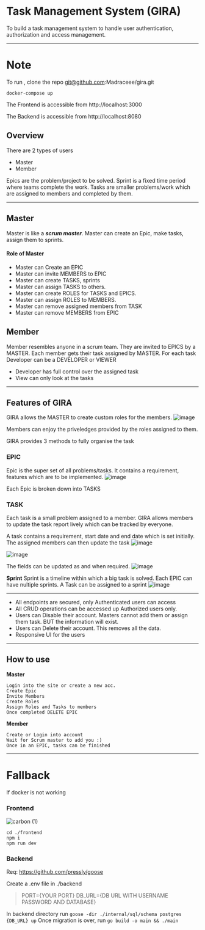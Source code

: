 
# Task Management System (GIRA)
To build a task management system to handle user authentication, authorization and access management.

---
# Note
To run , clone the repo git@github.com:Madraceee/gira.git

```
docker-compose up
```

The Frontend is accessible from http://localhost:3000

The Backend is accessible from http://localhost:8080


## Overview
There are 2 types of users
* Master
* Member

Epics are the problem/project to be solved.
Sprint is a fixed time period where teams complete the work.
Tasks are smaller problems/work which are assigned to members and completed by them.

---

## Master
Master is like a ***scrum master***. Master can create an Epic, make tasks, assign them to sprints.
#### Role of Master
- Master can Create an EPIC
- Master can invite MEMBERS to EPIC
- Master can create TASKS, sprints
- Master can assign TASKS to others.
- Master can create ROLES for TASKS and EPICS.
- Master can assign ROLES to MEMBERS.
- Master can remove assigned members from TASK
- Master can remove MEMBERS from EPIC

## Member
Member resembles anyone in a scrum team. They are invited to EPICS by a MASTER.
Each member gets their task assigned by MASTER.
For each task Developer can be a DEVELOPER or VIEWER
- Developer has full control over the assigned task
- View can only look at the tasks

---
## Features of GIRA
GIRA allows the MASTER to create custom roles for the members.
![image](https://github.com/BalkanID-University/ssn-chennai-2023-fte-hiring-Madraceee/assets/100791797/575e6a50-8cf4-4de1-b5db-6ea835211987)

Members can enjoy the priveledges provided by the roles assigned to them.

GIRA provides 3 methods to fully organise the task


### **EPIC**

Epic is the super set of all problems/tasks. It contains a requirement, features which are to be implemented.
![image](https://github.com/BalkanID-University/ssn-chennai-2023-fte-hiring-Madraceee/assets/100791797/9e1478c7-7b8b-4bd9-8c24-3c63c63f7861)

Each Epic is broken down into TASKS

### **TASK**

Each task is a small problem assigned to a member.
GIRA allows members to update the task report lively which can be tracked by everyone.

A task contains a requirement, start date and end date which is set initially.
The assigned members can then update the task
![image](https://github.com/BalkanID-University/ssn-chennai-2023-fte-hiring-Madraceee/assets/100791797/87379809-1d72-4f91-aa2e-4225a2460ec9)

![image](https://github.com/BalkanID-University/ssn-chennai-2023-fte-hiring-Madraceee/assets/100791797/d6e0c7ec-1958-441e-9bf8-84e29ad531d8)

The fields can be updated as and when required.
![image](https://github.com/BalkanID-University/ssn-chennai-2023-fte-hiring-Madraceee/assets/100791797/14f96988-b93f-44c9-b6d6-ebe6723394e0)


**Sprint**
Sprint is a timeline within which a big task is solved.
Each EPIC can have nultiple sprints.
A Task can be assigned to a sprint
![image](https://github.com/BalkanID-University/ssn-chennai-2023-fte-hiring-Madraceee/assets/100791797/f7e1e263-adf9-4f6d-a90b-d433c43198cf)

---

- All endpoints are secured, only Authenticated users can access
- All CRUD operations can be accessed up Authorized users only.
- Users can Disable their account. Masters cannot add them or assign them task. BUT the information will exist.
- Users can Delete their account. This removes all the data.
- Responsive UI for the users
  
---
## How to use

**Master**
```
Login into the site or create a new acc.
Create Epic
Invite Members
Create Roles
Assign Roles and Tasks to members
Once completed DELETE EPIC
```

**Member**
```
Create or Login into account
Wait for Scrum master to add you :)
Once in an EPIC, tasks can be finished
```

---
# Fallback
If docker is not working

### Frontend
![carbon (1)](https://github.com/BalkanID-University/ssn-chennai-2023-fte-hiring-Madraceee/assets/100791797/3f66c957-ae66-480f-b26a-4451e86fd987)
```
cd ./frontend
npm i
npm run dev
```

### Backend
Req: https://github.com/pressly/goose

Create a .env file in ./backend

> PORT={YOUR PORT}
> DB_URL={DB URL WITH USERNAME PASSWORD AND DATABASE}

In backend directory run
`
goose -dir ./internal/sql/schema postgres {DB_URL} up
`
Once migration is over, run
`
go build -o main && ./main
`
